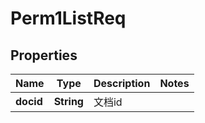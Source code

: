 # Perm1ListReq

## Properties
Name | Type | Description | Notes
------------ | ------------- | ------------- | -------------
**docid** | **String** | 文档id | 
